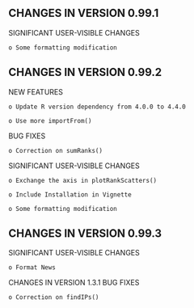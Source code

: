 
CHANGES IN VERSION 0.99.1
-------------------------

SIGNIFICANT USER-VISIBLE CHANGES

    o Some formatting modification


CHANGES IN VERSION 0.99.2
-------------------------

NEW FEATURES

    o Update R version dependency from 4.0.0 to 4.4.0
    
    o Use more importFrom()

BUG FIXES

    o Correction on sumRanks()

SIGNIFICANT USER-VISIBLE CHANGES

    o Exchange the axis in plotRankScatters()

    o Include Installation in Vignette

    o Some formatting modification
    

CHANGES IN VERSION 0.99.3
-------------------------

SIGNIFICANT USER-VISIBLE CHANGES

    o Format News


CHANGES IN VERSION 1.3.1
BUG FIXES

    o Correction on findIPs()
